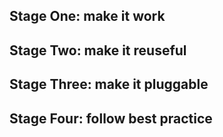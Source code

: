 ## Stage One: make it work
## Stage Two: make it reuseful
## Stage Three: make it pluggable
## Stage Four: follow best practice

